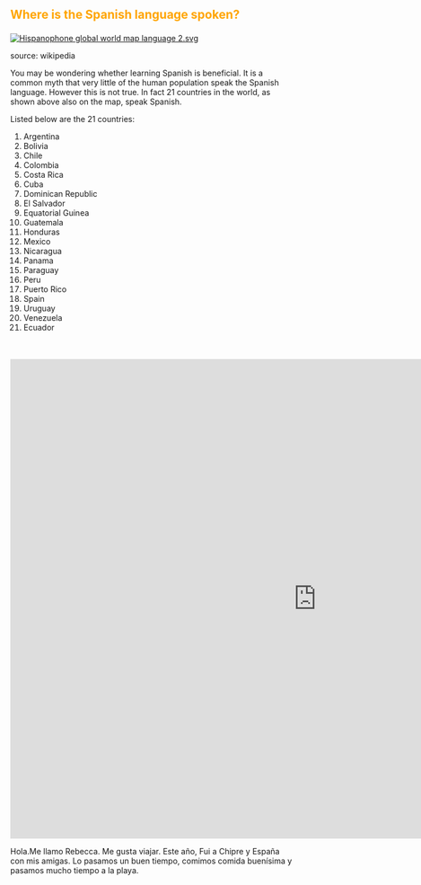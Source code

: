 

<h2><p style="color:orange;">Where is the Spanish language spoken?</p></h2>
<p></p>



<p><a href="https://commons.wikimedia.org/wiki/File:Hispanophone_global_world_map_language_2.svg#/media/File:Hispanophone_global_world_map_language_2.svg"><img src="https://upload.wikimedia.org/wikipedia/commons/thumb/c/c4/Hispanophone_global_world_map_language_2.svg/1200px-Hispanophone_global_world_map_language_2.svg.png" alt="Hispanophone global world map language 2.svg"></a>
</p>
source: wikipedia
<p></p>
You may be wondering whether learning Spanish is beneficial. It is a common myth that very little of the human population speak the Spanish language. However this is not true. In fact 21 countries in the world, as shown above also on the map, speak Spanish.


Listed below are the 21 countries: 
<ol>
<li>Argentina</li> 
<li>Bolivia </li>
<li>Chile </li>
<li>Colombia </li>
<li>Costa Rica </li>
<li>Cuba </li>
<li>Dominican Republic </li>
<li>El Salvador </li>
<li>Equatorial Guinea </li>
<li>Guatemala </li>
<li>Honduras </li>
<li>Mexico </li>
<li>Nicaragua </li>
<li>Panama </li>
<li>Paraguay </li>
<li>Peru </li>
<li>Puerto Rico </li>
<li>Spain </li>
<li>Uruguay </li>
<li>Venezuela </li>
  <li>Ecuador</li>
</ol>
<br>
<br>
<iframe src="https://h5p.org/h5p/embed/392019" width="1090" height="854" frameborder="0" allowfullscreen="allowfullscreen"></iframe><script src="https://h5p.org/sites/all/modules/h5p/library/js/h5p-resizer.js" charset="UTF-8"></script>



<p></p>
<p lang="es"> Hola.Me llamo Rebecca. Me gusta viajar. Este año, Fui a Chipre y España con mis amigas. Lo pasamos un buen tiempo, comimos comida buenísima y pasamos mucho tiempo a la playa.</p>




